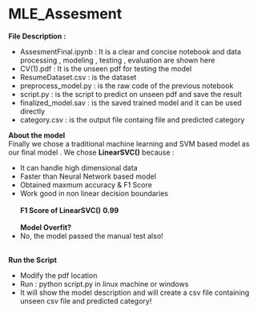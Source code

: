 # MLE_Assesment

**File Description :**
  - AssesmentFinal.ipynb : It is a clear and concise notebook and data processing , modeling , testing , evaluation are shown here
  - CV(1).pdf : It is the unseen pdf for testing the model
  - ResumeDataset.csv : is the dataset
  - preprocess_model.py : is the raw code of the previous notebook
  - script.py : is the script to predict on unseen pdf and save the result
  - finalized_model.sav : is the saved trained model and it can be used directly
  - category.csv  : is the output file containg file and predicted category
  

**About the model**\
Finally we chose a traditional machine learning and SVM based model as our final model . We chose **LinearSVC()** because :
  - It can handle high dimensional data
  - Faster than Neural Network based model
  - Obtained maxmum accuracy & F1 Score
  - Work good in non linear decision boundaries
\
\
**F1 Score of LinearSVC()**
**0.99**
\
\
**Model Overfit?**
- No, the model passed the manual test also!

\
**Run the Script**
- Modify the pdf location
- Run : python script.py in linux machine or windows
- It will show the model description and will create a csv file containing unseen csv file and predicted category!
